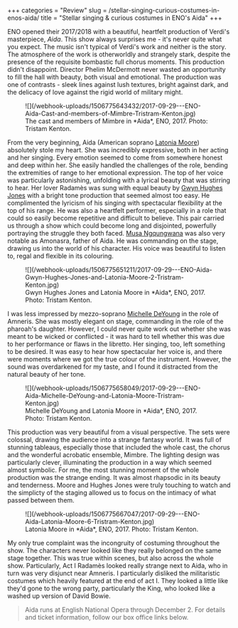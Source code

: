 +++
categories = "Review"
slug = /stellar-singing-curious-costumes-in-enos-aida/
title = "Stellar singing &amp; curious costumes in ENO&#039;s Aida"
+++

ENO opened their 2017/2018 with a beautiful, heartfelt production of Verdi's masterpiece, *Aida*. This show always surprises me - it's never quite what you expect. The music isn't typical of Verdi's work and neither is the story. The atmosphere of the work is otherworldly and strangely stark, despite the presence of the requisite bombastic full chorus moments. This production didn't disappoint. Director Phelim McDermott never wasted an opportunity to fill the hall with beauty, both visual and emotional. The production was one of contrasts - sleek lines against lush textures, bright against dark, and the delicacy of love against the rigid world of military might.

<figure data-type="image">
![](/webhook-uploads/1506775643432/2017-09-29---ENO-Aida-Cast-and-members-of-Mimbre-Tristram-Kenton.jpg)
<figcaption>The cast and members of Mimbre in *Aida*, ENO, 2017. Photo: Tristam Kenton.</figcaption>
</figure>

From the very beginning, Aida (American soprano [Latonia Moore](/scene/people/latonia-moore/)) absolutely stole my heart. She was incredibly expressive, both in her acting and her singing. Every emotion seemed to come from somewhere honest and deep within her. She easily handled the challenges of the role, bending the extremities of range to her emotional expression. The top of her voice was particularly astonishing, unfolding with a lyrical beauty that was stirring to hear. Her lover Radamès was sung with equal beauty by [Gwyn Hughes Jones](/scene/people/gwyn-hughes-jones/) with a bright tone production that seemed almost too easy. He complimented the lyricism of his singing with spectacular flexibility at the top of his range. He was also a heartfelt performer, especially in a role that could so easily become repetitive and difficult to believe. This pair carried us through a show which could become long and disjointed, powerfully portraying the struggle they both faced. [Musa Ngqungwana](/spotlight-on-musa-ngqungwana/) was also very notable as Amonasra, father of Aida. He was commanding on the stage, drawing us into the world of his character. His voice was beautiful to listen to, regal and flexible in its colouring.

<figure data-type="image">
![](/webhook-uploads/1506775651211/2017-09-29---ENO-Aida-Gwyn-Hughes-Jones-and-Latonia-Moore-2-Tristram-Kenton.jpg)
<figcaption>Gwyn Hughes Jones and Latonia Moore in *Aida*, ENO, 2017. Photo: Tristam Kenton.</figcaption>
</figure>

I was less impressed by mezzo-soprano [Michelle DeYoung](/scene/people/michelle-deyoung/) in the role of Amneris. She was mostly elegant on stage, commanding in the role of the pharoah's daughter. However, I could never quite work out whether she was meant to be wicked or conflicted - it was hard to tell whether this was due to her performance or flaws in the libretto. Her singing, too, left something to be desired. It was easy to hear how spectacular her voice is, and there were moments where we got the true colour of the instrument. However, the sound was overdarkened for my taste, and I found it distracted from the natural beauty of her tone.

<figure data-type="image">
![](/webhook-uploads/1506775658049/2017-09-29---ENO-Aida-Michelle-DeYoung-and-Latonia-Moore-Tristram-Kenton.jpg)
<figcaption>Michelle DeYoung and Latonia Moore in *Aida*, ENO, 2017. Photo: Tristam Kenton.</figcaption>
</figure>

This production was very beautiful from a visual perspective. The sets were colossal, drawing the audience into a strange fantasy world. It was full of stunning tableaus, especially those that included the whole cast, the chorus and the wonderful acrobatic ensemble, Mimbre. The lighting design was particularly clever, illuminating the production in a way which seemed almost symbolic. For me, the most stunning moment of the whole production was the strange ending. It was almost rhapsodic in its beauty and tenderness. Moore and Hughes Jones were truly touching to watch and the simplicty of the staging allowed us to focus on the intimacy of what passed between them.

<figure data-type="image">
![](/webhook-uploads/1506775667047/2017-09-29---ENO-Aida-Latonia-Moore-6-Tristram-Kenton.jpg)
<figcaption>Latonia Moore in *Aida*, ENO, 2017. Photo: Tristam Kenton.</figcaption>
</figure>

My only true complaint was the incongruity of costuming throughout the show. The characters never looked like they really belonged on the same stage together. This was true within scenes, but also across the whole show. Particularly, Act I Radamès looked really strange next to Aida, who in turn was very disjunct near Amneris. I particularly disliked the militaristic costumes which heavily featured at the end of act I. They looked a little like they'd gone to the wrong party, particularly the King, who looked like a washed up version of David Bowie.

>Aida runs at English National Opera through December 2. For details and ticket information, follow our box office links below.
